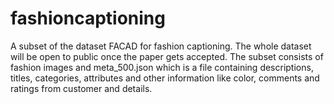 # fashioncaptioning
A subset of the dataset FACAD for fashion captioning. The whole dataset will be open to public once the paper gets accepted.
The subset consists of fashion images and meta_500.json which is a file containing descriptions, titles, categories, attributes and other information like color, comments and ratings from customer and details.
